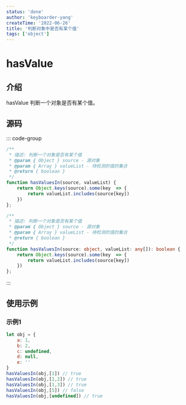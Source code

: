 ```yaml
---
status: 'done'
author: 'keyboarder-yang'
createTime: '2022-06-26'
title: '判断对象中是否有某个值'
tags: ['object']
---
```


# hasValue

## 介绍
hasValue 判断一个对象是否有某个值。

## 源码

::: code-group

```javascript
/**
 * 描述: 判断一个对象是否有某个值
 * @param { Object } source - 源对象
 * @param { Array } valueList - 待检测的值的集合
 * @return { boolean }
 */
function hasValuesIn(source, valueList) {
    return Object.keys(source).some(key  => {
        return valueList.includes(source[key])
    })
};
```
```typescript
/**
 * 描述: 判断一个对象是否有某个值
 * @param { Object } source - 源对象
 * @param { Array } valueList - 待检测的值的集合
 * @return { boolean }
 */
function hasValuesIn(source: object, valueList: any[]): boolean {
    return Object.keys(source).some(key  => {
        return valueList.includes(source[key])
    })
};
```

:::

## 使用示例

### 示例1

```javascript
let obj = {
    a: 1,
    b: 2,
    c: undefined,
    d: null,
    e: ''
}
hasValuesIn(obj,[1]) // true
hasValuesIn(obj,[1,2]) // true
hasValuesIn(obj,[1,3]) // true
hasValuesIn(obj,[5]) // false
hasValuesIn(obj,[undefined]) // true
```
